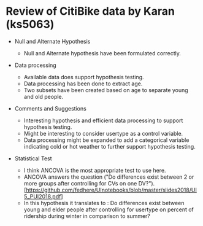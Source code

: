# Review of CitiBike data by Karan (ks5063)

* Null and Alternate Hypothesis
    * Null and Alternate hypothesis have been formulated correctly.

* Data processing
    * Available data does support hypothesis testing.
    * Data processing has been done to extract age.
    * Two subsets have been created based on age to separate young and old people.
    
* Comments and Suggestions
    * Interesting hypothesis and efficient data processing to support hypothesis testing.
    * Might be interesting to consider usertype as a control variable.
    * Data processing might be expanded to add a categorical variable indicating cold or hot weather to further support hypothesis testing.

* Statistical Test
    * I think ANCOVA is the most appropriate test to use here.
    * ANCOVA answers the question ("Do differences exist between 2 or more groups after controlling for CVs on one DV?").[https://github.com/fedhere/UInotebooks/blob/master/slides2018/UI5_PUI2018.pdf]
    * In this hypothesis it translates to : Do differences exist between young and elder people after controlling for usertype on percent of ridership during winter in comparison to summer?